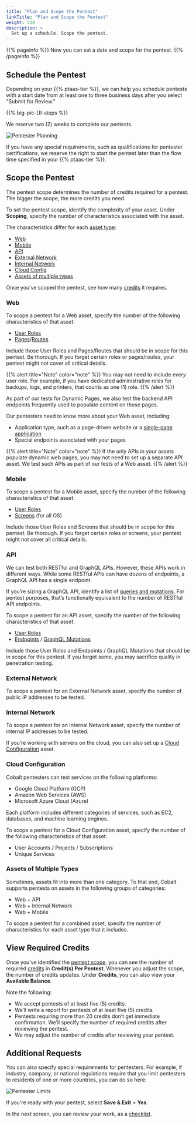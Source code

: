 ```yaml
---
title: "Plan and Scope the Pentest"
linkTitle: "Plan and Scope the Pentest"
weight: 210
description: >
  Set up a schedule. Scope the pentest.
---
```


{{% pageinfo %}}
Now you can set a date and scope for the pentest.
{{% /pageinfo %}}

## Schedule the Pentest

Depending on your {{% ptaas-tier %}},
we can help you schedule pentests with a start date from at least one to three business days after you select "Submit for Review."

<!-- For content, see https://github.com/cobalthq/cobalt-product-public-docs/blob/main/layouts/shortcodes/big-pic-UI-steps.md -->
{{% big-pic-UI-steps %}}

We reserve two (2) weeks to complete our pentests.

![Pentester Planning](/gsg/PentestPlanning02.png "Schedule your pentest. Your allowed start date depends on your PtaaS Tier and any special requirements.")

If you have any special requirements, such as qualifications for pentester certifications,
we reserve the right to start the pentest later than the flow time specified in your
{{% ptaas-tier %}}.

## Scope the Pentest

The pentest scope determines the number of credits required for a pentest. The bigger the scope, the more credits you need.

To set the pentest scope, identify the complexity of your asset. Under **Scoping**, specify the number of characteristics associated with the asset.

The characteristics differ for each [asset type](../assets/asset-type/):

- [Web](#web)
- [Mobile](#mobile)
- [API](#api)
- [External Network](#external-network)
- [Internal Network](#internal-network)
- [Cloud Config](#cloud-configuration)
- [Assets of multiple types](#assets-of-multiple-types)

Once you’ve scoped the pentest, see how many [credits](#view-required-credits) it requires.

### Web

To scope a pentest for a Web asset, specify the number of the following characteristics of that asset:

- [User Roles](../glossary/#user-role)
- [Pages](../glossary/#page)/[Routes](../glossary/#route)

Include those User Roles and Pages/Routes that should be in scope for this pentest. Be thorough. If you forget certain roles or pages/routes, your pentest might not cover all critical details.

{{% alert title="Note" color="note" %}}
You may not need to include _every_ user role. For example, if you have dedicated administrative roles for backups, logs, and printers, that counts as one (1) role.
{{% /alert %}}

As part of our tests for Dynamic Pages, we also test the backend API endpoints frequently used to populate content on those pages.

Our pentesters need to know more about your Web asset, including:

- Application type, such as a page-driven website or a [single-page application](../glossary/#single-page-application)
- Special endpoints associated with your pages

{{% alert title="Note" color="note" %}}
If the only APIs in your assets populate dynamic web pages, you may not need to set up a separate API asset. We test such APIs as part of our tests of a Web asset.
{{% /alert %}}

### Mobile

To scope a pentest for a Mobile asset, specify the number of the following characteristics of that asset:

- [User Roles](../glossary/#user-role)
- [Screens](../glossary/#mobile-screen) (for all OS)

Include those User Roles and Screens that should be in scope for this pentest. Be thorough. If you forget certain roles or screens, your pentest might not cover all critical details.

### API

We can test both RESTful and GraphQL APIs. However, these APIs work in different ways. While some RESTful APIs can have dozens of endpoints, a GraphQL API has a single endpoint.

If you’re sizing a GraphQL API, identify a list of [queries and mutations](https://graphql.org/learn/queries). For pentest purposes, that’s functionally equivalent to the number of RESTful API endpoints.

To scope a pentest for an API asset, specify the number of the following characteristics of that asset:

- [User Roles](../glossary/#user-role)
- [Endpoints](../glossary/#api-endpoint) / [GraphQL Mutations](../glossary/#graphql-mutation)

Include those User Roles and Endpoints / GraphQL Mutations that should be in scope for this pentest. If you forget some, you may sacrifice quality in penetration testing.

### External Network

To scope a pentest for an External Network asset, specify the number of public IP addresses to be tested.

### Internal Network

To scope a pentest for an Internal Network asset, specify the number of internal IP addresses to be tested.

If you’re working with servers on the cloud, you can also set up a [Cloud Configuration](#cloud-configuration) asset.

### Cloud Configuration

Cobalt pentesters can test services on the following platforms:

- Google Cloud Platform (GCP)
- Amazon Web Services (AWS)
- Microsoft Azure Cloud (Azure)

Each platform includes different categories of services, such as EC2, databases, and machine learning engines.

To scope a pentest for a Cloud Configuration asset, specify the number of the following characteristics of that asset:

- User Accounts / Projects / Subscriptions
- Unique Services

### Assets of Multiple Types

Sometimes, assets fit into more than one category. To that end, Cobalt supports pentests on assets in the following groups of categories:

- Web + API
- Web + Internal Network
- Web + Mobile

To scope a pentest for a combined asset, specify the number of characteristics for each asset type that it includes.

## View Required Credits

Once you’ve identified the [pentest scope](#scope-the-pentest), you can see the number of required [credits](https://www.cobalt.io/pentest-pricing#cobaltcredits) in **Credit(s) Per Pentest**. Whenever you adjust the scope, the number of credits updates. Under **Credits**, you can also view your **Available Balance**.

Note the following:

- We accept pentests of at least five (5) credits.
- We’ll write a report for pentests of at least five (5) credits.
- Pentests requiring more than 20 credits don’t get immediate confirmation. We’ll specify the number of required credits after reviewing the pentest.
- We may adjust the number of credits after reviewing your pentest.

## Additional Requests

You can also specify special requirements for pentesters. For example, if
industry, company, or national regulations require that you limit pentesters
to residents of one or more countries, you can do so here:

![Pentester Limits](/gsg/PentesterLimits.png "Specify legal or regulatory limitations on pentesters.")

If you're ready with your pentest, select **Save & Exit** > **Yes**.

In the next screen, you can review your work, as a [checklist](../checklist).
